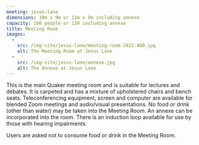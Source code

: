 ```yaml
---
meeting: jesus-lane
dimensions: 10m x 9m or 13m x 9m including annexe
capacity: 100 people or 120 including annexe
title: Meeting Room
images:
  -
    src: /img-site/jesus-lane/meeting-room-2022-400.jpg
    alt: The Meeting Room at Jesus Lane
  -
    src: /img-site/jesus-lane/annexe.jpg
    alt: The Annexe at Jesus Lane
---
```


This is the main Quaker meeting room and is suitable for lectures and debates. It is carpeted and has a mixture of upholstered chairs and bench seats. Teleconferencing equipment, screen and computer are available for blended Zoom meetings and audio/visual presentations. No food or drink (other than water) may be taken into the Meeting Room. An annexe can be incorporated into the room. There is an induction loop available for use by those with hearing impairments.

Users are asked not to consume food or drink in the Meeting Room.
